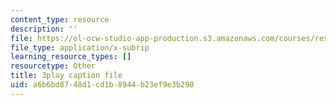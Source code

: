 ```yaml
---
content_type: resource
description: ''
file: https://ol-ocw-studio-app-production.s3.amazonaws.com/courses/res-18-006-calculus-revisited-single-variable-calculus-fall-2010/a6b6bd8748d1cd1b8944b23ef9e3b290_8-7daeS7hYY.srt
file_type: application/x-subrip
learning_resource_types: []
resourcetype: Other
title: 3play caption file
uid: a6b6bd87-48d1-cd1b-8944-b23ef9e3b290
---
```

